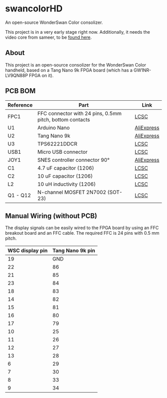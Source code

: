 # swancolorHD
An open-source WonderSwan Color consolizer.

This project is in a very early stage right now.
Additionally, it needs the video core from sameer, to be [found here](https://github.com/hdl-util/hdmi).

## About
This project is an open-source consolizer for the WonderSwan Color handheld, based on a Tang Nano 9k FPGA board (which has a GW1NR-LV9QN88P FPGA on it).

## PCB BOM
| **Reference** | **Part** | **Link** |
---------|------|------|
|FPC1    | FFC connector with 24 pins, 0.5mm pitch, bottom contacts | [LCSC](https://lcsc.com/product-detail/FFC-FPC-Connectors_XUNPU-FPC-05F-24PH20_C2856805.html)|
|U1      | Arduino Nano | [AliExpress](https://aliexpress.com/item/1005002966043359.html)|
|U2      | Tang Nano 9k | [AliExpress](https://aliexpress.com/item/1005004275570427.html)|
|U3      | TPS62221DDCR | [LCSC](https://lcsc.com/product-detail/DC-DC-Converters_Texas-Instruments-TPS62221DDCR_C398348.html)|
|USB1    | Micro USB connector | [LCSC](https://lcsc.com/product-detail/USB-Connectors_XKB-Connectivity-U254-051T-4BH23-S2S_C482361.html)|
|JOY1    | SNES controller connector 90° | [AliExpress](https://aliexpress.com/item/32895254743.html)|
|C1      | 4.7 uF capacitor (1206) | [LCSC](https://lcsc.com/product-detail/Multilayer-Ceramic-Capacitors-MLCC-SMD-SMT_FH-Guangdong-Fenghua-Advanced-Tech-1206B475K500NT_C29823.html)|
|C2 | 10 uF capacitor (1206) | [LCSC](https://lcsc.com/product-detail/Multilayer-Ceramic-Capacitors-MLCC-SMD-SMT_Samsung-Electro-Mechanics-CL31A106KBHNNNE_C13585.html)|
|L2 | 10 uH inductivity (1206) | [LCSC](https://lcsc.com/product-detail/Inductors-SMD_FH-Guangdong-Fenghua-Advanced-Tech-CMI321609X100KT_C1051.html)|
|Q1 - Q12 | N-channel MOSFET 2N7002 (SOT-23) |[LCSC](https://lcsc.com/product-detail/MOSFETs_Jiangsu-Changjing-Electronics-Technology-Co-Ltd-2N7002_C8545.html)|

## Manual Wiring (without PCB)
The display signals can be easily wired to the FPGA board by using an FFC breakout board and an FFC cable.
The required FFC is 24 pins with 0.5 mm pitch.

| WSC display pin | Tang Nano 9k pin |
|-----------------|------------------|
| 19              | GND              |
| 22              | 86               |
| 21              | 85               |
| 23              | 84               |
| 18              | 83               |
| 14              | 82               |
| 15              | 81               |
| 16              | 80               |
| 17              | 79               |
| 10              | 25               |
| 11              | 26               |
| 12              | 27               |
| 13              | 28               |
| 6               | 29               |
| 7               | 30               |
| 8               | 33               |
| 9               | 34               |
